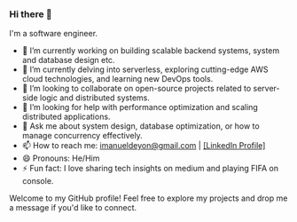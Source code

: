 ### Hi there 👋

I'm a software engineer.

- 🔭 I’m currently working on building scalable backend systems, system and database design etc.
- 🌱 I’m currently delving into serverless, exploring cutting-edge AWS cloud technologies, and learning new DevOps tools.
- 👯 I’m looking to collaborate on open-source projects related to server-side logic and distributed systems.
- 🤔 I’m looking for help with performance optimization and scaling distributed applications.
- 💬 Ask me about system design, database optimization, or how to manage concurrency effectively.
- 📫 How to reach me: imanueldeyon@gmail.com | [[LinkedIn Profile]](https://www.linkedin.com/in/imanueldeyon/)
- 😄 Pronouns: He/Him
- ⚡ Fun fact: I love sharing tech insights on medium and playing FIFA on console.

Welcome to my GitHub profile! Feel free to explore my projects and drop me a message if you'd like to connect.
